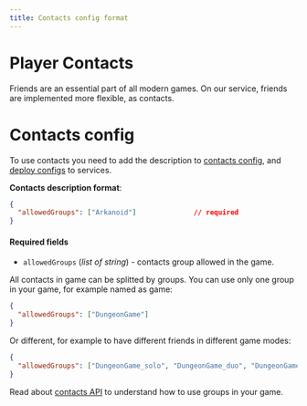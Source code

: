```yaml
---
title: Contacts config format
---
```


# Player Contacts

Friends are an essential part of all modern games. On our service, friends are implemented more flexible, as contacts.

# Contacts config

To use contacts you need to add the description to [contacts config](./../gui/configs-management#single-config), and [deploy configs](./../gui/configs-management#deploy-configs) to services.

**Contacts description format**:

```json
{
  "allowedGroups": ["Arkanoid"]              // required
}
```

#### Required fields

- `allowedGroups` (_list of string_) - contacts group allowed in the game.

All contacts in game can be splitted by groups. 
You can use only one group in your game, for example named as game:

```json
{
  "allowedGroups": ["DungeonGame"]
}
```

Or different, for example to have different friends in different game modes:

```json
{
  "allowedGroups": ["DungeonGame_solo", "DungeonGame_duo", "DungeonGame_squad"]
}
```

Read about [contacts API](./../services-api/contacts-api) to understand how to use groups in your game.
